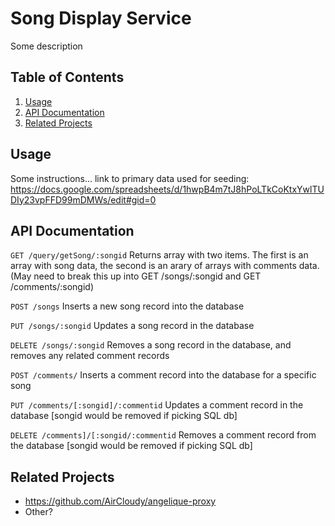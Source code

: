 # Song Display Service

Some description

## Table of Contents

1. [Usage](#usage)
1. [API Documentation](#api-documentation)
1. [Related Projects](#related-projects)

## Usage

Some instructions... link to primary data used for seeding: https://docs.google.com/spreadsheets/d/1hwpB4m7tJ8hPoLTkCoKtxYwlTUDIy23vpFFD99mDMWs/edit#gid=0

## API Documentation

```GET /query/getSong/:songid```
Returns array with two items. The first is an array with song data, the second is an arary of arrays with comments data.
(May need to break this up into GET /songs/:songid and GET /comments/:songid)

```POST /songs```
Inserts a new song record into the database

```PUT /songs/:songid```
Updates a song record in the database

```DELETE /songs/:songid```
Removes a song record in the database, and removes any related comment records

```POST /comments/```
Inserts a comment record into the database for a specific song

```PUT /comments/[:songid]/:commentid```
Updates a comment record in the database [songid would be removed if picking SQL db]

```DELETE /comments]/[:songid/:commentid```
Removes a comment record from the database [songid would be removed if picking SQL db]

## Related Projects

  - https://github.com/AirCloudy/angelique-proxy
  - Other?
